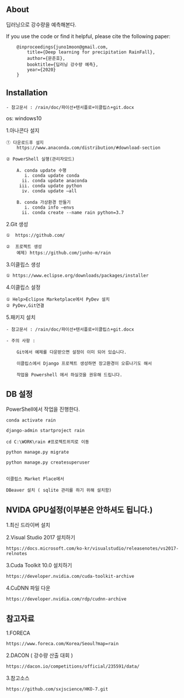 About
-----

딥러닝으로 강수량을 예측해본다. 

If you use the code or find it helpful, please cite the following paper:
```
	@inproceedings{juno1moon@gmail.com,
	    title={Deep learning for precipitation RainFall},
	    author={문준호},
	    booktitle={딥러닝 강수량 예측},
	    year={2020}
	}
```

Installation
------------
   
    - 참고문서 : /rain/doc/파이선+텐서플로+이클립스+git.docx
    
os: windows10

1.아나콘다 설지

    ① 다운로드후 설지     
        https://www.anaconda.com/distribution/#download-section
        
    ② PowerShell 실행(관리자모드)    
    
        A. conda update 수행        
           i. conda update conda            
          ii. conda update anaconda            
         iii. conda update python            
          iv. conda update –all
            
        B. conda 가상환경 만들기        
           i. conda info –envs            
          ii. conda create --name rain python=3.7
            
2.Git 생성

    ①  https://github.com/
    
    ②  프로젝트 생성     
        예제) https://github.com/junho-m/rain
        
3.이클립스 생성

    ① https://www.eclipse.org/downloads/packages/installer

4.이클립스 설정 

    ① Help>Eclipse Marketplace에서 PyDev 설치    
    ② PyDev,Git연결

5.패키지  설치

    - 참고문서 : /rain/doc/파이선+텐서플로+이클립스+git.docx
    
    - 주의 사항 : 
        
        Git에서 예제를 다운받으면 설정이 이미 되어 있습니다. 
    
        이클립스에서 Django 프로젝트 생성하면 장고환경이 오류나기도 해서
        
        작업을 Powershell 에서 하실것을 권유해 드립니다. 
        


DB 설정
------------

PowerShell에서 작업을 진행한다. 

	conda activate rain
	
	django-admin startproject rain 
	
	cd C:\WORK\rain #프로젝트위치로 이동 
	
	python manage.py migrate
	
	python manage.py createsuperuser
	
	
	이클립스 Market Place에서 
	
	DBeaver 설치 ( sqlite 관리를 하기 위해 설치함)


NVIDA GPU설정(이부분은 안하셔도 됩니다.) 
------------

1.최신 드라이버 설치 

2.Visual Studio 2017 설치하기

    https://docs.microsoft.com/ko-kr/visualstudio/releasenotes/vs2017-relnotes
    
3.Cuda Toolkit 10.0 설치하기

    https://developer.nvidia.com/cuda-toolkit-archive
    
4.CuDNN 파일 다운

    https://developer.nvidia.com/rdp/cudnn-archive


참고자료
------------

1.FORECA
	
	https://www.foreca.com/Korea/Seoul?map=rain
	
2.DACON ( 강수량 산출 대회 )

	https://dacon.io/competitions/official/235591/data/

3.참고소스 

	https://github.com/sxjscience/HKO-7.git	
